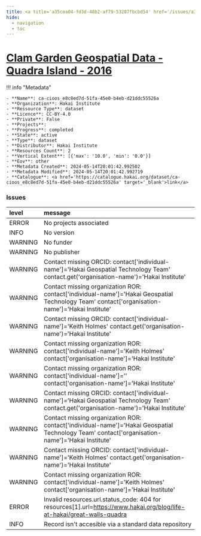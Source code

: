```yaml
---
title: <a title='a35cea04-fd3d-48b2-af79-53287fbcbd54' href='/issues/a35cea04-fd3d-48b2-af79-53287fbcbd54/' target='_blank'>Clam Garden Geospatial Data - Quadra Island - 2016</a>
hide:
  - navigation
  - toc
---
```


# <a title='a35cea04-fd3d-48b2-af79-53287fbcbd54' href='/issues/a35cea04-fd3d-48b2-af79-53287fbcbd54/' target='_blank'>Clam Garden Geospatial Data - Quadra Island - 2016</a>

<div id='map'></div>

!!! info "Metadata"
    
    - **Name**: ca-cioos_e8c8ed7d-51fa-45e0-b4eb-d21ddc55526a 
    - **Organization**: Hakai Institute 
    - **Ressource Type**: dataset 
    - **Licence**: CC-BY-4.0 
    - **Private**: False 
    - **Projects**:  
    - **Progress**: completed 
    - **State**: active 
    - **Type**: dataset 
    - **Distributor**: Hakai Institute 
    - **Resources Count**: 2 
    - **Vertical Extent**: [{'max': '10.0', 'min': '0.0'}] 
    - **Eov**: other 
    - **Metadata Created**: 2024-05-14T20:01:42.992502 
    - **Metadata Modified**: 2024-05-14T20:01:42.992719 
    - **Catalogue**: <a href='https://catalogue.hakai.org/dataset/ca-cioos_e8c8ed7d-51fa-45e0-b4eb-d21ddc55526a' target='_blank'>link</a> 

### Issues

| level   | message                                                                                                                                         |
|:--------|:------------------------------------------------------------------------------------------------------------------------------------------------|
| ERROR   | No projects associated                                                                                                                          |
| INFO    | No version                                                                                                                                      |
| WARNING | No funder                                                                                                                                       |
| WARNING | No publisher                                                                                                                                    |
| WARNING | Contact missing ORCID: contact['individual-name']='Hakai Geospatial Technology Team' contact.get('organisation-name')='Hakai Institute'         |
| WARNING | Contact missing organization ROR:  contact['individual-name']='Hakai Geospatial Technology Team' contact['organisation-name']='Hakai Institute' |
| WARNING | Contact missing ORCID: contact['individual-name']='Keith Holmes' contact.get('organisation-name')='Hakai Institute'                             |
| WARNING | Contact missing organization ROR:  contact['individual-name']='Keith Holmes' contact['organisation-name']='Hakai Institute'                     |
| WARNING | Contact missing organization ROR:  contact['individual-name']='' contact['organisation-name']='Hakai Institute'                                 |
| WARNING | Contact missing ORCID: contact['individual-name']='Hakai Geospatial Technology Team' contact.get('organisation-name')='Hakai Institute'         |
| WARNING | Contact missing organization ROR:  contact['individual-name']='Hakai Geospatial Technology Team' contact['organisation-name']='Hakai Institute' |
| WARNING | Contact missing ORCID: contact['individual-name']='Keith Holmes' contact.get('organisation-name')='Hakai Institute'                             |
| WARNING | Contact missing organization ROR:  contact['individual-name']='Keith Holmes' contact['organisation-name']='Hakai Institute'                     |
| ERROR   | Invalid resources.url.status_code: 404 for resources[1].url=https://www.hakai.org/blog/life-at-hakai/great-walls-quadra                         |
| INFO    | Record isn't accesible via a standard data repository                                                                                           |

<script>
   document.addEventListener("DOMContentLoaded", function() {
    var map = L.map('map').setView([51.505, -125.09], 5);
    L.tileLayer('https://tile.openstreetmap.org/{z}/{x}/{y}.png', {
        maxZoom: 19,
        attribution: '&copy; <a href="http://www.openstreetmap.org/copyright">OpenStreetMap</a>'
    }).addTo(map);
    var geojsonFeature = {
        "type": "Feature",
        "properties": {
            "name" : "<a title='a35cea04-fd3d-48b2-af79-53287fbcbd54' href='/issues/a35cea04-fd3d-48b2-af79-53287fbcbd54/' target='_blank'>Clam Garden Geospatial Data - Quadra Island - 2016</a>"
        },
        "geometry": {'type': 'Polygon', 'coordinates': [[[-125.34725189558227, 50.23307863302776], [-125.21060943952757, 50.23307863302776], [-125.21060943952757, 50.28641446558299], [-125.34725189558227, 50.28641446558299], [-125.34725189558227, 50.23307863302776]]]}
    }
    L.geoJSON(geojsonFeature).addTo(map);
   })
</script>
